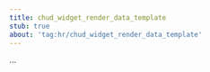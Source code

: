 ```yaml
---
title: chud_widget_render_data_template
stub: true
about: 'tag:hr/chud_widget_render_data_template'
---
```

...
